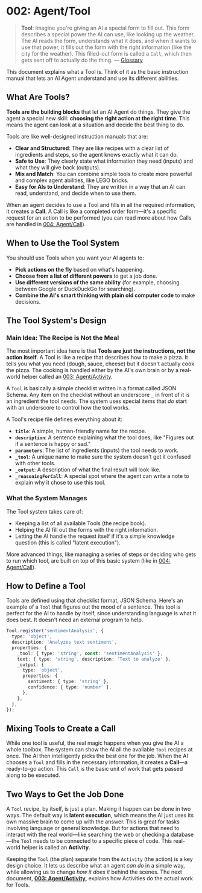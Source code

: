 # 002: Agent/Tool

> **Tool**: Imagine you're giving an AI a special form to fill out. This form describes a special power the AI can use, like looking up the weather. The AI reads the form, understands what it does, and when it wants to use that power, it fills out the form with the right information (like the city for the weather). This filled-out form is called a `Call`, which then gets sent off to actually do the thing. — [Glossary](./000_glossary.md)



This document explains what a Tool is. Think of it as the basic instruction manual that lets an AI Agent understand and use its different abilities.

## What Are Tools?

**Tools are the building blocks** that let an AI Agent do things. They give the agent a special new skill: **choosing the right action at the right time**. This means the agent can look at a situation and decide the best thing to do.

Tools are like well-designed instruction manuals that are:

- **Clear and Structured**: They are like recipes with a clear list of ingredients and steps, so the agent knows exactly what it can do.
- **Safe to Use**: They clearly state what information they need (inputs) and what they will give back (outputs).
- **Mix and Match**: You can combine simple tools to create more powerful and complex agent abilities, like LEGO bricks.
- **Easy for AIs to Understand**: They are written in a way that an AI can read, understand, and decide when to use them.

When an agent decides to use a Tool and fills in all the required information, it creates a **Call**. A Call is like a completed order form—it's a specific request for an action to be performed (you can read more about how Calls are handled in [004: Agent/Call](./004_agent_call.md)).

## When to Use the Tool System

You should use Tools when you want your AI agents to:

- **Pick actions on the fly** based on what's happening.
- **Choose from a list of different powers** to get a job done.
- **Use different versions of the same ability** (for example, choosing between Google or DuckDuckGo for searching).
- **Combine the AI's smart thinking with plain old computer code** to make decisions.

## The Tool System's Design

### Main Idea: The Recipe is Not the Meal

The most important idea here is that **Tools are just the instructions, not the action itself**. A Tool is like a recipe that describes how to make a pizza. It tells you what you need (dough, sauce, cheese) but it doesn't actually cook the pizza. The cooking is handled either by the AI's own brain or by a real-world helper called an [003: Agent/Activity](./003_agent_activity.md).



A `Tool` is basically a simple checklist written in a format called JSON Schema. Any item on the checklist without an underscore `_` in front of it is an ingredient the tool needs. The system uses special items that *do* start with an underscore to control how the tool works.

A Tool's recipe file defines everything about it:



- **`title`**: A simple, human-friendly name for the recipe.
- **`description`**: A sentence explaining what the tool does, like "Figures out if a sentence is happy or sad."
- **`parameters`**: The list of ingredients (inputs) the tool needs to work.
- **`_tool`**: A unique name to make sure the system doesn't get it confused with other tools.
- **`_output`**: A description of what the final result will look like.
- **`_reasoningForCall`**: A special spot where the agent can write a note to explain why it chose to use this tool.

### What the System Manages

The Tool system takes care of:

- Keeping a list of all available Tools (the recipe book).
- Helping the AI fill out the forms with the right information.
- Letting the AI handle the request itself if it's a simple knowledge question (this is called "latent execution").

More advanced things, like managing a series of steps or deciding who gets to run which tool, are built on top of this basic system (like in [004: Agent/Call](./004_agent_call.md)).

## How to Define a Tool

Tools are defined using that checklist format, JSON Schema. Here's an example of a `Tool` that figures out the mood of a sentence. This tool is perfect for the AI to handle by itself, since understanding language is what it does best. It doesn't need an external program to help.

```typescript
Tool.register('sentimentAnalysis', {
  type: 'object',
  description: 'Analyzes text sentiment',
  properties: {
    _tool: { type: 'string', const: 'sentimentAnalysis' },
    text: { type: 'string', description: 'Text to analyze' },
    _output: {
      type: 'object',
      properties: {
        sentiment: { type: 'string' },
        confidence: { type: 'number' },
      },
    },
  },
});
```

## Mixing Tools to Create a Call

While one tool is useful, the real magic happens when you give the AI a whole toolbox. The system can show the AI all the available `Tool` recipes at once. The AI then intelligently picks the best one for the job. When the AI chooses a `Tool` and fills in the necessary information, it creates a **Call**—a ready-to-go action. This `Call` is the basic unit of work that gets passed along to be executed.



## Two Ways to Get the Job Done

A `Tool` recipe, by itself, is just a plan. Making it happen can be done in two ways. The default way is **latent execution**, which means the AI just uses its own massive brain to come up with the answer. This is great for tasks involving language or general knowledge. But for actions that need to interact with the real world—like searching the web or checking a database—the `Tool` needs to be connected to a specific piece of code. This real-world helper is called an **Activity**.

Keeping the `Tool` (the plan) separate from the `Activity` (the action) is a key design choice. It lets us describe what an agent *can do* in a simple way, while allowing us to change *how it does it* behind the scenes. The next document, **[003: Agent/Activity](./003_agent_activity.md)**, explains how Activities do the actual work for Tools.


